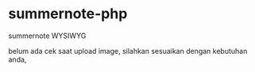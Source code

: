 # summernote-php
summernote WYSIWYG

belum ada cek saat upload image, silahkan sesuaikan dengan kebutuhan anda,


